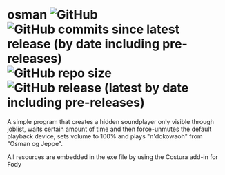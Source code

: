# osman ![GitHub](https://img.shields.io/github/license/sabotack/osman) ![GitHub commits since latest release (by date including pre-releases)](https://img.shields.io/github/commits-since/sabotack/osman/latest?include_prereleases) ![GitHub repo size](https://img.shields.io/github/repo-size/sabotack/osman) ![GitHub release (latest by date including pre-releases)](https://img.shields.io/github/v/release/sabotack/osman?include_prereleases)

A simple program that creates a hidden soundplayer only visible through joblist, waits certain amount of time and then force-unmutes the default playback device, sets volume to 100% and plays "n'dokowaoh" from "Osman og Jeppe".

All resources are embedded in the exe file by using the Costura add-in for Fody
